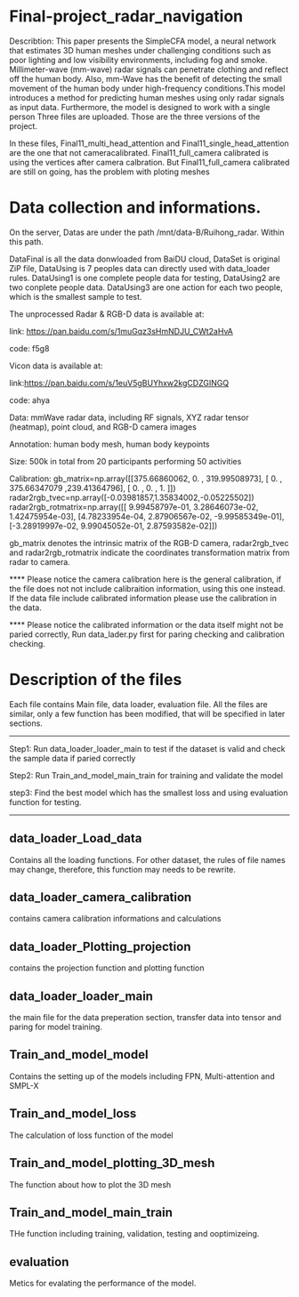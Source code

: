 # Final-project_radar_navigation
Describtion: This paper presents the SimpleCFA model, a neural network that estimates 3D human meshes under challenging conditions such as poor lighting and low visibility environments, including fog and smoke. Millimeter-wave (mm-wave) radar signals can penetrate clothing and reflect off the human body. Also, mm-Wave has the benefit of detecting the small movement of the human body under high-frequency conditions.This model introduces a method for predicting human meshes using only radar signals as input data. Furthermore, the model is designed to work with a single person Three files are uploaded. Those are the three versions of the project. 

In these files, Final11_multi_head_attention and Final11_single_head_attention are the one that not cameracalibrated. Final11_full_camera calibrated is using the vertices after camera calbration. But Final11_full_camera calibrated are still on going, has the problem with ploting meshes

# Data collection and informations.
On the server, Datas are under the path /mnt/data-B/Ruihong_radar. Within this path. 

DataFinal is all the data donwloaded from BaiDU cloud, DataSet is original ZiP file, DataUsing is 7 peoples data can directly used with data_loader rules. DataUsing1 is one complete people data for testing, DataUsing2 are two conplete people data. DataUsing3 are one action for each two people, which is the smallest sample to test.

The unprocessed Radar & RGB-D data is available at: 

link: https://pan.baidu.com/s/1muGqz3sHmNDJU_CWt2aHvA 

code: f5g8

Vicon data is available at: 

link:https://pan.baidu.com/s/1euV5gBUYhxw2kgCDZGINGQ 

code: ahya

Data: mmWave radar data, including RF signals, XYZ radar tensor (heatmap), point cloud, and RGB-D camera images

Annotation: human body mesh, human body keypoints

Size: 500k in total from 20 participants performing 50 activities

Calibration:
gb_matrix=np.array([[375.66860062,   0.      ,   319.99508973], [  0.    ,     375.66347079 ,239.41364796], [  0.     ,      0.      ,     1.        ]])
radar2rgb_tvec=np.array([-0.03981857,1.35834002,-0.05225502])
radar2rgb_rotmatrix=np.array([[ 9.99458797e-01,  3.28646073e-02,  1.42475954e-03], [4.78233954e-04,  2.87906567e-02, -9.99585349e-01], [-3.28919997e-02,  9.99045052e-01,  2.87593582e-02]])

gb_matrix denotes the intrinsic matrix of the RGB-D camera, radar2rgb_tvec and radar2rgb_rotmatrix indicate the coordinates transformation matrix from radar to camera.

**** Please notice the camera calibration here is the general calibration, if the file does not not include calibraition information, using this one instead. If the data file include calibrated information please use the calibration in the data.

**** Please notice the calibrated information or the data itself might not be paried correctly, Run data_lader.py first for paring checking and calibration checking. 

# Description of the files
  Each file contains Main file, data loader, evaluation file. All the files are similar, only a few function has been modified, that will be specified in later sections.

***

Step1: Run data_loader_loader_main to test if the dataset is valid and check the sample data if paried correctly

Step2: Run Train_and_model_main_train for training and validate the model

step3: Find the best model which has the smallest loss and using evaluation function for testing.

*** 

## data_loader_Load_data
  Contains all the loading functions. For other dataset, the rules of file names may change, therefore, this function may needs to be rewrite. 
  
## data_loader_camera_calibration
  contains camera calibration informations and calculations
  
## data_loader_Plotting_projection
  contains the projection function and plotting function
  
## data_loader_loader_main
  the main file for the data preperation section, transfer data into tensor and paring for model training.

## Train_and_model_model
  Contains the setting up of the models including FPN, Multi-attention and SMPL-X
  
## Train_and_model_loss
  The calculation of loss function of the model
  
## Train_and_model_plotting_3D_mesh
  The function about how to plot the 3D mesh
  
## Train_and_model_main_train
  THe function including training, validation, testing and ooptimizeing.

## evaluation
  Metics for evalating the performance of the model.
